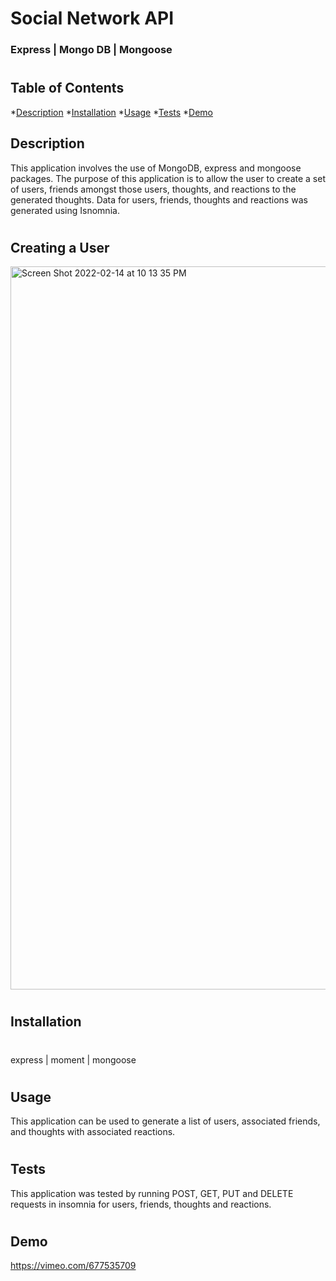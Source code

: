 # Social Network API

### Express | Mongo DB | Mongoose

#

## Table of Contents
  *[Description](#description)
  *[Installation](#installation)
  *[Usage](#usage)
  *[Tests](#tests)
  *[Demo](#Demo)

  ## Description 
  This application involves the use of MongoDB, express and mongoose packages. The purpose of this application is to allow the user to create a set of users, friends amongst those users, thoughts, and reactions to the generated thoughts. Data for users, friends, thoughts and reactions was generated using Isnomnia. 

#
## Creating a User

<img width="1157" alt="Screen Shot 2022-02-14 at 10 13 35 PM" src="https://user-images.githubusercontent.com/92955084/153997321-500bb31c-c1e8-4c12-ab90-dd7aa0dff58e.png">

#

  <a name='installation'></a>

  ## Installation
  #
  express | moment | mongoose
  

#
  <a name='usage'></a>

  ## Usage
  This application can be used to generate a list of users, associated friends, and thoughts with associated reactions.
#
  <a name='tests'></a>

  ## Tests
  This application was tested by running POST, GET, PUT and DELETE requests in insomnia for users, friends, thoughts and reactions. 

#
  <a name='Demo'></a>

  ## Demo

  https://vimeo.com/677535709

  



